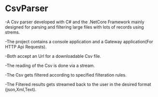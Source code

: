 # CsvParser

-A Csv parser developed with C# and the .NetCore Framework mainly designed for parsing and filtering 
large files with lots of records using strems.

-The project contains a console application and a Gateway application(For HTTP Api Requests). 

-Both accept an Url for a downloadable Csv file.

-The reading of the Csv is done via a stream.

-The Csv gets filtered according to specified filteration rules.

-The Filtered results gets streamed back to the user in the desired format (json,Xml,Text).
